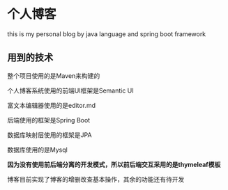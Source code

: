 # 个人博客
this is my personal blog by java language and spring boot framework
## 用到的技术
整个项目使用的是Maven来构建的

个人博客系统使用的前端UI框架是Semantic UI

富文本编辑器使用的是editor.md

后端使用的框架是Spring Boot 

数据库映射层使用的框架是JPA

数据库使用的是Mysql

**因为没有使用前后端分离的开发模式，所以前后端交互采用的是thymeleaf模板**

博客目前实现了博客的增删改查基本操作，其余的功能还有待开发